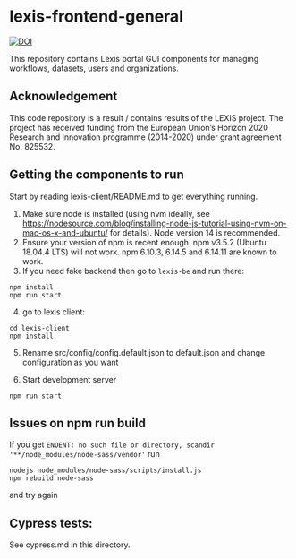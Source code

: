 # lexis-frontend-general

<a href="https://doi.org/10.5281/zenodo.6080535"><img src="https://zenodo.org/badge/DOI/10.5281/zenodo.6080535.svg" alt="DOI"></a>

This repository contains Lexis portal GUI components for managing workflows, datasets, users and organizations.

## Acknowledgement
This code repository is a result / contains results of the LEXIS project. The project has received funding from the European Union’s Horizon 2020 Research and Innovation programme (2014-2020) under grant agreement No. 825532.

## Getting the components to run

Start by reading lexis-client/README.md to get everything running.

1. Make sure node is installed (using nvm ideally, see https://nodesource.com/blog/installing-node-js-tutorial-using-nvm-on-mac-os-x-and-ubuntu/ for details). Node version 14 is recommended.
2. Ensure your version of npm is recent enough. npm v3.5.2 (Ubuntu 18.04.4 LTS) will not work. npm 6.10.3, 6.14.5 and 6.14.11 are known to work.
3. If you need fake backend then go to `lexis-be` and run there:
```
npm install
npm run start
```

4. go to lexis client:

```
cd lexis-client
npm install

```

5. Rename src/config/config.default.json to default.json and change configuration as you want

6. Start development server

```
npm run start

```

## Issues on npm run build

If you get 
```ENOENT: no such file or directory, scandir '**/node_modules/node-sass/vendor'```
run
```
nodejs node_modules/node-sass/scripts/install.js
npm rebuild node-sass
```
and try again

## Cypress tests:

See cypress.md in this directory.
